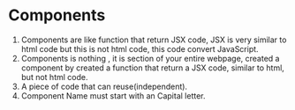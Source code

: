 # Components

1. Components are like function that return JSX code, JSX is very similar to html code but this is not html code, this code convert JavaScript.
2. Components is nothing , it is section of your entire webpage, created a component by created a function that return a JSX code, similar to html, but not html code.
3. A piece of code that can reuse(independent).
4. Component Name must start with an Capital letter.